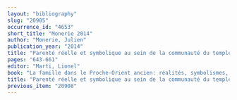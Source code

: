 ```yaml
---
layout: "bibliography"
slug: "20905"
occurrence_id: "4653"
short_title: "Monerie 2014"
author: "Monerie, Julien"
publication_year: "2014"
title: "Parenté réelle et symbolique au sein de la communauté du temple en Babylonie tardive: l'exemple de l'archive des brasseurs de Borsippa"
pages: "643-661"
editor: "Marti, Lionel"
book: "La famille dans le Proche-Orient ancien: réalités, symbolismes, et images. Proceedings of the 55th Rencontre Assyriologique Internationale at Paris, 6-9 July 2009 (Winona Lake)"
title: "Parenté réelle et symbolique au sein de la communauté du temple en Babylonie tardive: l'exemple de l'archive des brasseurs de Borsippa"
previous_item: "20908"
---
```

